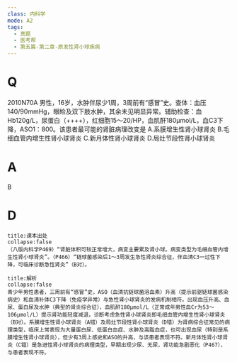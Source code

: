 ```yaml
---
class: 内科学
mode: A2
tags:
  - 真题
  - 医考帮
  - 第五篇-第二章-原发性肾小球疾病
---
```


# Q
2010N70A 男性，16岁，水肿伴尿少1周，3周前有“感冒”史。查体：血压140/90mmHg，眼睑及双下肢水肿，其余未见明显异常。辅助检查：血Hb120g/L，尿蛋白（++++），红细胞15～20/HP，血肌酐180μmol/L，血C3下降，ASO1：800。该患者最可能的肾脏病理改变是
A.系膜增生性肾小球肾炎
B.毛细血管内增生性肾小球肾炎
C.新月体性肾小球肾炎
D.局灶节段性肾小球肾炎

# A
B
# D
```ad-note
title:课本出处
collapse:false
（八版内科学P469）“肾脏体积可较正常增大，病变主要累及肾小球。病变类型为毛细血管内增生性肾小球肾炎”。（P466）“链球菌感染后1～3周发生急性肾炎综合征，伴血清C3一过性下降，可临床诊断急性肾炎”（B对）。
```

```ad-summary
title:解析
collapse:false
青少年男性患者，三周前有“感冒”史，ASO（血清抗链球菌溶血素）升高（提示前驱链球菌感染病史）和血清补体C3下降（免疫学异常）与急性肾小球肾炎的发病机制相符。出现血压升高、血尿、蛋白尿及水肿（典型的肾炎综合征），血肌酐180μmol/L（正常成年男性血Cr为53～106μmol/L）提示肾功能轻度减退，诊断考虑急性肾小球肾炎即毛细血管内增生性肾小球肾炎（B对）。系膜增生性肾小球肾炎（A错）及局灶节段性肾小球肾炎（D错）为肾病综合征常见的病理类型，临床上常表现为大量蛋白尿、低蛋白血症、水肿及高脂血症，也可出现血尿（特别是系膜增生性肾小球肾炎），但少有3周上感史和ASO的升高，与该患者表现不符。新月体性肾小球肾炎（C错）是急进性肾小球肾炎的病理类型，早期出现少尿、无尿，肾功能急剧恶化（P467），与患者表现不符。
```

